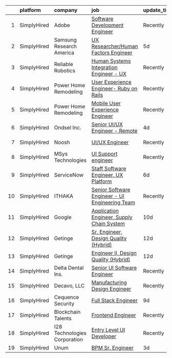 

|    | platform    | company                      | job                                                                                                                                                    | update_time   | location          |
|---:|:------------|:-----------------------------|:-------------------------------------------------------------------------------------------------------------------------------------------------------|:--------------|:------------------|
|  1 | SimplyHired | Adobe                        | [Software Development Engineer](https://www.simplyhired.com/job/HAtl4OplgWqVFJlQ5imYjHzA7oPbu6NiaoDKa6HXlwyInc8FpoxULg?q=ux+engineer)                  | Recently      | San Jose, CA      |
|  2 | SimplyHired | Samsung Research America     | [UX Researcher/Human Factors Engineer](https://www.simplyhired.com/job/mQuJgMLBBIGji9EXxioTHzFWfSWfxZm-KsKECym01B70V02knd3uwA?q=ux+engineer)           | 5d            | Mountain View, CA |
|  3 | SimplyHired | Reliable Robotics            | [Human Systems Integration Engineer - UX](https://www.simplyhired.com/job/wScSrBIzdH5a5JR-LYCsiv7HG0rh4q-mDHrG7WbUYt0VkbJ81Ay94g?q=ux+engineer)        | Recently      | Mountain View, CA |
|  4 | SimplyHired | Power Home Remodeling        | [User Experience Engineer- Ruby on Rails](https://www.simplyhired.com/job/YMU0HZsB0MTSAEQdh2j8uv4QIvDwu9TOB02eXNVkJFCSslnRiJ9Hag?q=ux+engineer)        | Recently      | Jenkintown, PA    |
|  5 | SimplyHired | Power Home Remodeling        | [Mobile User Experience Engineer](https://www.simplyhired.com/job/Q7uvS11fyS2DjH7T4MQUfdTExItJq8of0k5BAQX4nwc2k0B1edvrag?q=ux+engineer)                | Recently      | Conshohocken, PA  |
|  6 | SimplyHired | Ondsel Inc.                  | [Senior UI/UX Engineer - Remote](https://www.simplyhired.com/job/HFP3ekiDvGFdIO76q1ph8OJdhyzKDPSW5OxSm0QmZbFCjRcNMzKxvg?q=ux+engineer)                 | 4d            | New York, NY      |
|  7 | SimplyHired | Noosh                        | [UI/UX Engineer](https://www.simplyhired.com/job/QVuqTtgD5WW-ggtpFdocZvbeSpTAkYm1nb_OHUTx7bmohhsQEqrshQ?q=ux+engineer)                                 | Recently      | Mountain View, CA |
|  8 | SimplyHired | MSys Technologies            | [UI Support engineer](https://www.simplyhired.com/job/nM4yhXRIC8bTtYhOJTO9pGSRihpmkMm7_6q2Vltju2en01-tvI6dDg?q=ux+engineer)                            | Recently      | San Jose, CA      |
|  9 | SimplyHired | ServiceNow                   | [Staff Software Engineer, UX Platform](https://www.simplyhired.com/job/LYXWVg7lQzjstrLnaqtz3EI4owAD1XnqvGVfU47bGT9fh25f6vIwCw?q=ux+engineer)           | 6d            | Santa Clara, CA   |
| 10 | SimplyHired | ITHAKA                       | [Senior Software Engineer - UI Engineering Team](https://www.simplyhired.com/job/inYM2CSoj-lWM7-IxN1lfdFmAO-6A7F1ZZLGliDsbAbXRk4DlvHNcw?q=ux+engineer) | Recently      | Ann Arbor, MI     |
| 11 | SimplyHired | Google                       | [Application Engineer, Supply Chain System](https://www.simplyhired.com/job/hIqJ2xYm8zxa6hEdQiBJDjYpArVcyDE_7cFJtNnN-ItnYesKN7UmvA?q=ux+engineer)      | 10d           | Sunnyvale, CA     |
| 12 | SimplyHired | Getinge                      | [Sr. Engineer, Design Quality (Hybrid)](https://www.simplyhired.com/job/CqSWCYa3mrI0z5W4JGldPg9fT0KZUA9No4xL8LN3hJzA_HnRuTPAIQ?q=ux+engineer)          | 12d           | Merrimack, NH     |
| 13 | SimplyHired | Getinge                      | [Engineer II, Design Quality (Hybrid)](https://www.simplyhired.com/job/hfyfyVwY_3psMeRtAnbJN6kOOJmhjByxJQHzorRC_-U1zT5b2o87Tw?q=ux+engineer)           | 12d           | Merrimack, NH     |
| 14 | SimplyHired | Delta Dental Ins.            | [Senior UI Software Engineer](https://www.simplyhired.com/job/KosD5_40WsoKrhpYWMQAp-THdsLdabuL0jmAs1oH_5rwO7geZ9jaCQ?q=ux+engineer)                    | Recently      | Alpharetta, GA    |
| 15 | SimplyHired | Decavo, LLC                  | [Manufacturing Design Engineer](https://www.simplyhired.com/job/n7IV0epdKyevj1UWmhsg-Fu43KfjeoY64bU56E8guHVsNp4xhYBV-Q?q=ux+engineer)                  | Recently      | Hood River, OR    |
| 16 | SimplyHired | Cequence Security            | [Full Stack Engineer](https://www.simplyhired.com/job/CR0oJlJZZelYs73sxq354IFEAA6q0pH9k8-sU2Rc6tSJ6uReoflm7A?q=ux+engineer)                            | 9d            | Sunnyvale, CA     |
| 17 | SimplyHired | Blockchain Talents           | [Frontend Engineer](https://www.simplyhired.com/job/pPcRoTDRbeF0IgA_xjVBJEZtN_a7r8Iy0yZzc-pl1jjiovElJqvhhA?q=ux+engineer)                              | Recently      | Remote            |
| 18 | SimplyHired | I28 Technologies Corporation | [Entry Level UI Developer](https://www.simplyhired.com/job/CWgabUL4o1fYvt9lhPWRtQR1L-fktB0T3c525C_CtWJq4QJSyRR9bw?q=ux+engineer)                       | Recently      | Kemp, TX          |
| 19 | SimplyHired | Unum                         | [BPM Sr. Engineer](https://www.simplyhired.com/job/qoZZQ_uGPcf2nVZ7KPEWWvf_3cs6FoLWZpUwe7F2IwBPkdJZqWXoBw?q=ux+engineer)                               | 3d            | Atlanta, GA       |